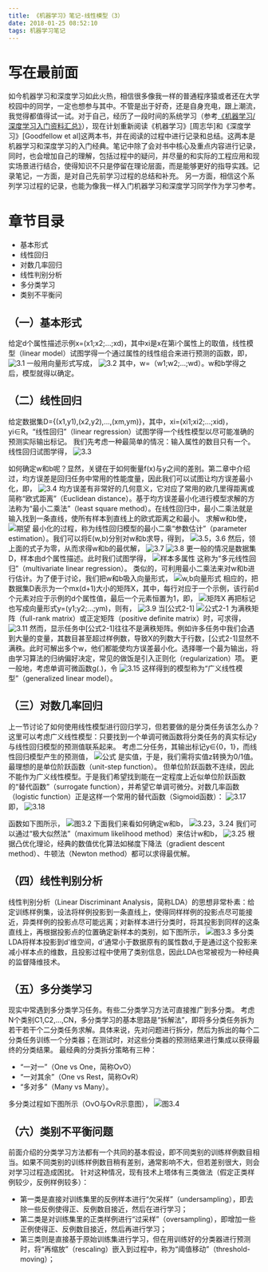 ```yaml
---
title: 《机器学习》笔记-线性模型（3）
date: 2018-01-25 08:52:10
tags: 机器学习笔记
---
```

# 写在最前面
如今机器学习和深度学习如此火热，相信很多像我一样的普通程序猿或者还在大学校园中的同学，一定也想参与其中。不管是出于好奇，还是自身充电，跟上潮流，我觉得都值得试一试。对于自己，经历了一段时间的系统学习（参考[《机器学习/深度学习入门资料汇总》](https://zhuanlan.zhihu.com/p/30980999)），现在计划重新阅读《机器学习》[周志华]和《深度学习》[Goodfellow et al]这两本书，并在阅读的过程中进行记录和总结。这两本是机器学习和深度学习的入门经典。笔记中除了会对书中核心及重点内容进行记录，同时，也会增加自己的理解，包括过程中的疑问，并尽量的和实际的工程应用和现实场景进行结合，使得知识不只是停留在理论层面，而是能够更好的指导实践。记录笔记，一方面，是对自己先前学习过程的总结和补充。 另一方面，相信这个系列学习过程的记录，也能为像我一样入门机器学习和深度学习同学作为学习参考。

# 章节目录
* 基本形式
* 线性回归
* 对数几率回归
* 线性判别分析
* 多分类学习
* 类别不平衡问

## （一）基本形式
给定d个属性描述示例x=(x1;x2;...;xd)，其中xi是x在第i个属性上的取值，线性模型（linear model）试图学得一个通过属性的线性组合来进行预测的函数，即，
![3.1](http://upload-images.jianshu.io/upload_images/4905018-3b01efbc6f4f3398.png?imageMogr2/auto-orient/strip%7CimageView2/2/w/1240)
一般用向量形式写成，
![3.2](http://upload-images.jianshu.io/upload_images/4905018-a72e2b67c4546560.png?imageMogr2/auto-orient/strip%7CimageView2/2/w/1240)
其中，w=（w1;w2;...;wd）。w和b学得之后，模型就得以确定。

## （二）线性回归
给定数据集D={(x1,y1),(x2,y2),...,(xm,ym)}，其中，xi=(xi1;xi2;...;xid)，yi∈R。“线性回归”（linear regression）试图学得一个线性模型以尽可能准确的预测实际输出标记。
我们先考虑一种最简单的情况：输入属性的数目只有一个。线性回归试图学得，
![3.3](http://upload-images.jianshu.io/upload_images/4905018-bfff87632cc860c1.png?imageMogr2/auto-orient/strip%7CimageView2/2/w/1240)

如何确定w和b呢？显然，关键在于如何衡量f(x)与y之间的差别。第二章中介绍过，均方误差是回归任务中常用的性能度量，因此我们可以试图让均方误差最小化，即，
![3.4](http://upload-images.jianshu.io/upload_images/4905018-9f2d5064b445824a.png?imageMogr2/auto-orient/strip%7CimageView2/2/w/1240)
均方误差有非常好的几何意义，它对应了常用的欧几里得距离或简称“欧式距离”（Euclidean distance）。基于均方误差最小化进行模型求解的方法称为“最小二乘法”（least square method）。在线性回归中，最小二乘法就是输入找到一条直线，使所有样本到直线上的欧式距离之和最小。
求解w和b使，
![期望](http://upload-images.jianshu.io/upload_images/4905018-86211addcc5e6aae.png?imageMogr2/auto-orient/strip%7CimageView2/2/w/1240)
最小化的过程，称为线性回归模型的最小二乘“参数估计”（parameter estimation）。我们可以将E(w,b)分别对w和b求导，得到，
![3.5，3.6](http://upload-images.jianshu.io/upload_images/4905018-a96176cb36d400ee.png?imageMogr2/auto-orient/strip%7CimageView2/2/w/1240)
然后，领上面的式子为零，从而求得w和b的最优解，
![3.7](http://upload-images.jianshu.io/upload_images/4905018-3a3b8d5661f2f16f.png?imageMogr2/auto-orient/strip%7CimageView2/2/w/1240)
![3.8](http://upload-images.jianshu.io/upload_images/4905018-758a199ddd864037.png?imageMogr2/auto-orient/strip%7CimageView2/2/w/1240)
更一般的情况是数据集D，样本由d个属性描述。此时我们试图学得，
![样本多属性](http://upload-images.jianshu.io/upload_images/4905018-4dba383472b1915b.png?imageMogr2/auto-orient/strip%7CimageView2/2/w/1240)
这称为“多元线性回归”（multivariate linear regression）。
类似的，可利用最小二乘法来对w和b进行估计。为了便于讨论，我们把w和b吸入向量形式，
![w,b向量形式](http://upload-images.jianshu.io/upload_images/4905018-7aa8be8cca1e5cad.png?imageMogr2/auto-orient/strip%7CimageView2/2/w/1240)
相应的，把数据集D表示为一个mx(d+1)大小的矩阵X，其中，每行对应于一个示例，该行前d个元素对应于示例的d个属性值，最后一个元素恒置为1，即，
![矩阵X](http://upload-images.jianshu.io/upload_images/4905018-8548771c3151715b.png?imageMogr2/auto-orient/strip%7CimageView2/2/w/1240)
再把标记也写成向量形式y=(y1;y2;...;ym)，则有，
![3.9](http://upload-images.jianshu.io/upload_images/4905018-743937b3a5e9726c.png?imageMogr2/auto-orient/strip%7CimageView2/2/w/1240)
当[公式2-1]
![公式2-1](http://upload-images.jianshu.io/upload_images/4905018-98122131b0824eb5.png?imageMogr2/auto-orient/strip%7CimageView2/2/w/1240)
为满秩矩阵（full-rank matrix）或正定矩阵（positive definite matrix）时，可求得，
![3.11](http://upload-images.jianshu.io/upload_images/4905018-56450bd27b55db05.png?imageMogr2/auto-orient/strip%7CimageView2/2/w/1240)
然而，显示任务中[公式2-1]往往不是满秩矩阵。例如许多任务中我们会遇到大量的变量，其数目甚至超过样例数，导致X的列数大于行数，[公式2-1]显然不满秩。此时可解出多个w，他们都能使均方误差最小化。选择哪一个最为输出，将由学习算法的归纳偏好决定，常见的做饭是引入正则化（regularization）项。
更一般地，考虑单调可微函数g(.)，令
![3.15](http://upload-images.jianshu.io/upload_images/4905018-0decc0db32a0f274.png?imageMogr2/auto-orient/strip%7CimageView2/2/w/1240)
这样得到的模型称为“广义线性模型”（generalized linear model）。

## （三）对数几率回归
上一节讨论了如何使用线性模型进行回归学习，但若要做的是分类任务该怎么办？这里可以考虑广义线性模型：只要找到一个单调可微函数将分类任务的真实标记y与线性回归模型的预测值联系起来。
考虑二分任务，其输出标记y∈{0，1}，而线性回归模型产生的预测值，
![公式](http://upload-images.jianshu.io/upload_images/4905018-e60506522df5f8d7.png?imageMogr2/auto-orient/strip%7CimageView2/2/w/1240)
是实值，于是，我们需将实值z转换为0/1值。最理想的是单位阶跃函数（unit-step function）。
但单位阶跃函数不连续，因此不能作为广义线性模型。于是我们希望找到能在一定程度上近似单位阶跃函数的“替代函数”（surrogate function），并希望它单调可微分。对数几率函数（logistic function）正是这样一个常用的替代函数（Sigmoid函数）：
![3.17](http://upload-images.jianshu.io/upload_images/4905018-7f7d5e98751e2451.png?imageMogr2/auto-orient/strip%7CimageView2/2/w/1240)
即，
![3.18](http://upload-images.jianshu.io/upload_images/4905018-a55fcebcc3245fe7.png?imageMogr2/auto-orient/strip%7CimageView2/2/w/1240)

函数如下图所示，
![图3.2](http://upload-images.jianshu.io/upload_images/4905018-786444a5810b0d94.png?imageMogr2/auto-orient/strip%7CimageView2/2/w/1240)
下面我们来看如何确定w和b，
![3.23，3.24](http://upload-images.jianshu.io/upload_images/4905018-830a4b3fb420769b.png?imageMogr2/auto-orient/strip%7CimageView2/2/w/1240)
我们可以通过“极大似然法”（maximum likelihood method）来估计w和b，
![3.25](http://upload-images.jianshu.io/upload_images/4905018-07000a7ae1b8956c.png?imageMogr2/auto-orient/strip%7CimageView2/2/w/1240)
根据凸优化理论，经典的数值优化算法如梯度下降法（gradient descent method）、牛顿法（Newton method）都可以求得最优解。

## （四）线性判别分析
线性判别分析（Linear Discriminant Analysis，简称LDA）的思想非常朴素：给定训练样例集，设法将样例投影到一条直线上，使得同样样例的投影点尽可能接近，异类样例的投影点尽可能远离；对新样本进行分类时，将其投影到同样的这条直线上，再根据投影点的位置确定新样本的类别，如下图所示，
![图3.3](http://upload-images.jianshu.io/upload_images/4905018-4eec5600ee6fbfb0.png?imageMogr2/auto-orient/strip%7CimageView2/2/w/1240)
多分类LDA将样本投影到d'维空间，d'通常小于数据原有的属性数d,于是通过这个投影来减小样本点的维数，且投影过程中使用了类别信息，因此LDA也常被视为一种经典的监督降维技术。

## （五）多分类学习
现实中常遇到多分类学习任务。有些二分类学习方法可直接推广到多分类。
考虑N个类别C1,C2,...,CN，多分类学习的基本思路是“拆解法”，即将多分类任务拆为若干若干个二分类任务求解。具体来说，先对问题进行拆分，然后为拆出的每个二分类任务训练一个分类器；在测试时，对这些分类器的预测结果进行集成以获得最终的分类结果。
最经典的分类拆分策略有三种：
* “一对一”（One vs One，简称OvO）
* “一对其余”（One vs Rest，简称OvR）
* “多对多”（Many vs Many）。

多分类过程如下图所示（OvO与OvR示意图），
![图3.4](http://upload-images.jianshu.io/upload_images/4905018-99f3730369210654.png?imageMogr2/auto-orient/strip%7CimageView2/2/w/1240)

## （六）类别不平衡问题
前面介绍的分类学习方法都有一个共同的基本假设，即不同类别的训练样例数目相当。如果不同类别的训练样例数目稍有差别，通常影响不大，但若差别很大，则会对学习过程造成困扰。
针对这种情况，现有技术上塔体有三类做法（假定正类样例较少，反例样例较多）：
* 第一类是直接对训练集里的反例样本进行“欠采样”（undersampling），即去除一些反例使得正、反例数目接近，然后在进行学习；
* 第二类是对训练集里的正类样例进行“过采样”（oversampling），即增加一些正例使得正、反例数目接近，然后再进行学习；
* 第三类则是直接基于原始训练集进行学习，但在用训练好的分类器进行预测时，将“再缩放”（rescaling）嵌入到过程中，称为“阈值移动”（threshold-moving）；